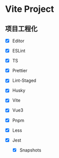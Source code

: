 # Vite Project

## 项目工程化

- [x] Editor

- [x] ESLint

- [x] TS

- [x] Prettier

- [x] Lint-Staged

- [x] Husky

- [x] Vite

- [x] Vue3

- [x] Pnpm

- [x] Less

- [x] Jest

  - [x] Snapshots
